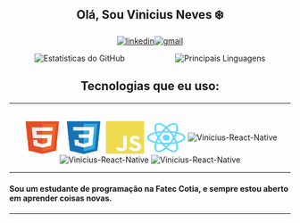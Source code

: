 <center>
  
## Olá, Sou Vinicius Neves ❄️
  
[![linkedin](https://img.shields.io/badge/LinkedIn-0077B5?style=for-the-badge&logo=linkedin&logoColor=white)](https://www.linkedin.com/in/vinicius-oliveira-das-neves-rodrigues-444181279/)[![gmail](https://img.shields.io/badge/Gmail-D14836?style=for-the-badge&logo=gmail&logoColor=white)](mailto:vinicius.oliveira.neves.rodrigues@gmail.com)
<div style="display: flex;">
  <div style="flex: 1;">
    <img src="https://github-readme-stats.vercel.app/api?username=ViniciusONevesRodrigues&show_icons=true&theme=tokyonight" alt="Estatísticas do GitHub">
  </div>
  <div style="flex: 1;">
    <img src="https://github-readme-stats.vercel.app/api/top-langs/?username=ViniciusONevesRodrigues&hide_progress=true" alt="Principais Linguagens">
  </div>
</div>

## Tecnologias que eu uso:
<hr>
<div style="display: inline_block"><br>
  <img align="center" alt="Vinicius-HTML" height="60" width="70" src="https://raw.githubusercontent.com/devicons/devicon/master/icons/html5/html5-original.svg">
  <img align="center" alt="Vinicius-CSS" height="60" width="70" src="https://raw.githubusercontent.com/devicons/devicon/master/icons/css3/css3-original.svg">
  <img align="center" alt="Vinicius-Js" height="60" width="70" src="https://raw.githubusercontent.com/devicons/devicon/master/icons/javascript/javascript-plain.svg">
  <img align="center" alt="Vinicius-React-Native" height="60" width="70" src="https://raw.githubusercontent.com/devicons/devicon/master/icons/react/react-original.svg">
  <img align="center" alt="Vinicius-React-Native" height="60" width="70" src="https://cdn.jsdelivr.net/gh/devicons/devicon/icons/python/python-original.svg" />
  <img align="center" alt="Vinicius-React-Native" height="60" width="70" src="https://cdn.jsdelivr.net/gh/devicons/devicon/icons/bootstrap/bootstrap-original.svg" />
  <img align="center" alt="Vinicius-React-Native" height="60" width="70" src="https://cdn.jsdelivr.net/gh/devicons/devicon/icons/git/git-original.svg" />
</center>
<hr>
  
#### Sou um estudante de programação na Fatec Cotia, e sempre estou aberto em aprender coisas novas.
<hr>
